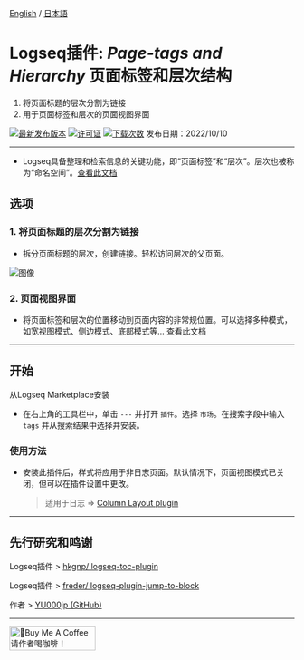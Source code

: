 [English](https://github.com/YU000jp/logseq-page-tags-and-hierarchy) / [日本語](https://github.com/YU000jp/logseq-page-tags-and-hierarchy/blob/main/README.ja.md)

# Logseq插件: *Page-tags and Hierarchy* 页面标签和层次结构

1. 将页面标题的层次分割为链接
1. 用于页面标签和层次的页面视图界面

[![最新发布版本](https://img.shields.io/github/v/release/YU000jp/logseq-page-tags-and-hierarchy)](https://github.com/YU000jp/logseq-page-tags-and-hierarchy/releases)
[![许可证](https://img.shields.io/github/license/YU000jp/logseq-page-tags-and-hierarchy?color=blue)](https://github.com/YU000jp/logseq-page-tags-and-hierarchy/blob/main/LICENSE)
[![下载次数](https://img.shields.io/github/downloads/YU000jp/logseq-page-tags-and-hierarchy/total.svg)](https://github.com/YU000jp/logseq-page-tags-and-hierarchy/releases)
发布日期：2022/10/10

---

- Logseq具备整理和检索信息的关键功能，即“页面标签”和“层次”。层次也被称为“命名空间”。[查看此文档](https://github.com/YU000jp/logseq-page-tags-and-hierarchy/wiki/%E9%A1%B5%E9%9D%A2%E6%A0%87%E7%AD%BE%E5%92%8C%E5%B1%82%E6%AC%A1%E7%BB%93%E6%9E%84)

## 选项

### 1. 将页面标题的层次分割为链接

- 拆分页面标题的层次，创建链接。轻松访问层次的父页面。

![图像](https://github.com/YU000jp/logseq-page-tags-and-hierarchy/assets/111847207/f7da636b-4418-4a2f-b1e9-49c6aa8ec055)

### 2. 页面视图界面

- 将页面标签和层次的位置移动到页面内容的非常规位置。可以选择多种模式，如宽视图模式、侧边模式、底部模式等... [查看此文档](https://github.com/YU000jp/logseq-page-tags-and-hierarchy/wiki/%E9%A1%B5%E9%9D%A2%E8%A7%86%E5%9B%BE%E7%95%8C%E9%9D%A2)

---

## 开始

从Logseq Marketplace安装
  - 在右上角的工具栏中，单击 `---` 并打开 `插件`。选择 `市场`。在搜索字段中输入 `tags` 并从搜索结果中选择并安装。

### 使用方法

- 安装此插件后，样式将应用于非日志页面。默认情况下，页面视图模式已关闭，但可以在插件设置中更改。
  > 适用于日志 => [Column Layout plugin](https://github.com/YU000jp/Logseq-column-Layout)

---

## 先行研究和鸣谢

Logseq插件 > [hkgnp/ logseq-toc-plugin](https://github.com/hkgnp/logseq-toc-plugin/)

Logseq插件 > [freder/ logseq-plugin-jump-to-block](https://github.com/freder/logseq-plugin-jump-to-block/)

作者 > [YU000jp (GitHub)](https://github.com/YU000jp)

---

<a href="https://www.buymeacoffee.com/yu000japan" target="_blank"><img src="https://cdn.buymeacoffee.com/buttons/v2/default-violet.png" alt="🍌Buy Me A Coffee 请作者喝咖啡！" style="height: 42px;width: 152px" ></a>
